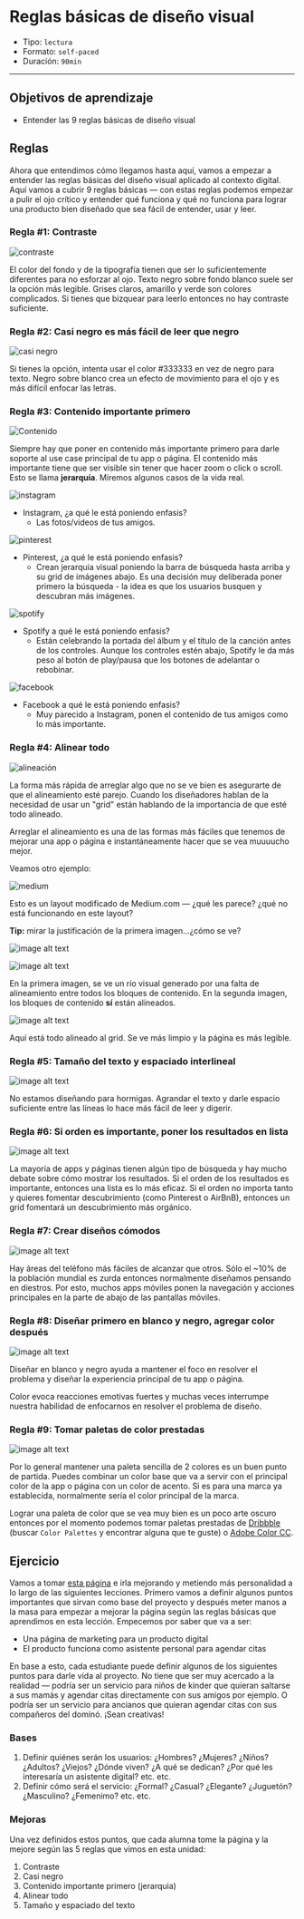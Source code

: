 # Reglas básicas de diseño visual

- Tipo: `lectura`
- Formato: `self-paced`
- Duración: `90min`

***

## Objetivos de aprendizaje

- Entender las 9 reglas básicas de diseño visual

## Reglas

Ahora que entendimos cómo llegamos hasta aquí, vamos a empezar a entender las
reglas básicas del diseño visual aplicado al contexto digital. Aquí vamos a
cubrir 9 reglas básicas — con estas reglas podemos empezar a pulir el ojo
crítico y entender qué funciona y qué no funciona para lograr una producto bien
diseñado que sea fácil de entender, usar y leer.

### Regla #1: Contraste

![contraste](https://lh4.googleusercontent.com/LxHa3VDIBcEWTDarq81_KZu2mmXV01jH0Mkcsv-U_aFJcYoj_3PKENBght30qk0ziYtfcn3PfKOBrNYW7FXS_qmo7sNIAvMRft-R5lUJSEvnzQI8qjwURF34xZmW7qjtN67aYRXm)

El color del fondo y de la tipografía tienen que ser lo suficientemente
diferentes para no esforzar al ojo. Texto negro sobre fondo blanco suele ser la
opción más legible. Grises claros, amarillo y verde son colores complicados. Si
tienes que bizquear para leerlo entonces no hay contraste suficiente.

### Regla #2: Casi negro es más fácil de leer que negro

![casi negro](https://lh6.googleusercontent.com/h1HXdmTcDE86MRejWUcv2rfS42fW0J9IETwz7VXzEzHHAuQrmjeFg0lrL0zU8auUmQ0HC7nqX3lZZyM1Jw9JUDHs1ql1WhA5Sa6gY6PR6_Us0fb4YfjAg9szeEPxWzRWzP4I00K2)

Si tienes la opción, intenta usar el color #333333 en vez de negro para texto.
Negro sobre blanco crea un efecto de movimiento para el ojo y es más difícil
enfocar las letras.

### Regla #3: Contenido importante primero

![Contenido](https://lh4.googleusercontent.com/nPHgIDn7Tx6t_DJwnp-pyike5qR05FRqwA2GiexOWcQNuOTlIlEPBdrGutd9mupoja7G-Kfk6Z87ldDS2S5OSAwEjbOOsiMLtAFYP9KRYNK1LoCW2si-0Bpby5a7PdsxM9FgQOoY)

Siempre hay que poner en contenido más importante primero para darle soporte al
use case principal de tu app o página. El contenido más importante tiene que ser
visible sin tener que hacer zoom o click o scroll. Esto se llama **jerarquía**.
Miremos algunos casos de la vida real.

![instagram](https://lh3.googleusercontent.com/0xWNpUQiFDbUul2EpoDHP-wtufF9PTmirxgEBFfdKljrLcw6F4bYHH-ov6_WkiSVH9AEMHBwBl1xVIIILr86zpCY6UcF78GleGo5BaaPkOnaBItdhp7ycZzt6LnBnq1TJayOgP4y)

- Instagram, ¿a qué le está poniendo enfasis?
  - Las fotos/videos de tus amigos.

![pinterest](https://lh4.googleusercontent.com/BBrGgFXev1P5j8QilKQIcHP7SnqXFUxUZlBweiLyS31HXZI2tNZs9w8YrOpVO0rK2DTJ4TpL_BVay33XBZIKMtZUTePylZ-2N1Hborr7zTVuRCcza7SOUUbmcTwwx5Ps0jDF-bZp)

- Pinterest,  ¿a qué le está poniendo enfasis?
  - Crean jerarquia visual poniendo la barra de búsqueda hasta arriba y su
  grid de imágenes abajo. Es una decisión muy deliberada poner primero la
  búsqueda - la idea es que los usuarios busquen y descubran más imágenes.

![spotify](https://lh5.googleusercontent.com/-QCRlPemZua_Te9ooqbv67gK7ou7z1273Fv95AdvQTojlTTiuA6cNmv85DP1Ussnqy9lFAmp0u-dZhPXOtKTWyDJmZMwoFm7X4pEvYPrxFtBMSFajq3hmyxjugudae3DC7Hzowjr)

- Spotify a qué le está poniendo enfasis?
  - Están celebrando la portada del álbum y el título de la canción antes de
  los controles. Aunque los controles estén abajo, Spotify le da más peso al
  botón de play/pausa que los botones de adelantar o rebobinar.

![facebook](https://lh6.googleusercontent.com/5c1kI5YX2oOZi62rC7C5y479zd4gwsix1loBTHin8Yq70WARvXri44KEOaNJxgIzLHCSGqjh6DxsWJKvzaudzaolW4Dw2pCvAsDjrH0r6HjEpMDtN9kbFDE8wCf2iGfsoSYMaMeu)

- Facebook a qué le está poniendo enfasis?
  - Muy parecido a Instagram, ponen el contenido de tus amigos como lo más
  importante.

### Regla #4: Alinear todo

![alineación](https://lh5.googleusercontent.com/8DA3zfix1RgrQUV-Reye88pAHhQDKKYntnmF_xmBlG3n5QXEGnvEXjhumEBqLjkIc5bKI5BNVcyNEi0vGTRkC8eOnJzwi8idMUvk8x_4jxZtFWjgqxONqTpXhR1qjVNfPzmR0y8d)

La forma más rápida de arreglar algo que no se ve bien es asegurarte de que el
alineamiento esté parejo. Cuando los diseñadores hablan de la necesidad de usar
un "grid" están hablando de la importancia de que esté todo alineado.

Arreglar el alineamiento es una de las formas más fáciles que tenemos de mejorar
una app o página e instantáneamente hacer que se vea muuuucho mejor.

Veamos otro ejemplo:

![medium](https://lh3.googleusercontent.com/DuhhwjtP4rV1EeeDPyBJ7ETaWW6G_HDjLtrUu2xBO5EomKceKa82vHBBSgNkncsW8MBAFiy79d6dLmevDNOoFEsxWUbn3OyIXNRoIeFQ9iOiF6OKqBCSHNojsNPIcWmNvLRcYiZ6)

Esto es un layout modificado de Medium.com — ¿qué les parece? ¿qué no está
funcionando en este layout?

**Tip:** mirar la justificación de la primera imagen…¿cómo se ve?

![image alt text](https://lh5.googleusercontent.com/s-cPH27PfaEoJdPsDYiipLoaZ1bhfGMoicmnf85TZcCZTAP-3J0hPqaM_51xKZzyvxcrImMU8zKkCehFDM8DZVLPfvykcw7qxvviCL-E2cY85TD1w_dRxOcpWgECukDZ-RE_nOtH)

![image alt text](https://lh6.googleusercontent.com/QBFXJsGVTruYfhSJXkbmfy_ut16chdYhYFDaRGDTR8oA2r66ccDXz2TVjMvMWyMTmRd6FiL0sUPOFnB35Ch-oiTyr8LvMv1qkRm7jQoPH9BzKCPLqV-eu3RmtYFucqDV2_2-v3cy)

En la primera imagen, se ve un río visual generado por una falta de alineamiento
entre todos los bloques de contenido. En la segunda imagen, los bloques de
contenido **sí** están alineados.

![image alt text](https://lh5.googleusercontent.com/Jq7xNl2Htg3pERzKsP3LW25upa0D9YGBCMT1ni0mQQ2J0F_HNnd3feuMGRjLnTvo_Gdcan2Zo6_kyVuANd37vJ76eq0xRZSeIcJ3URhGMo5v-d4e7DPdE8GWY5Au5JKbzd7bTVql)

Aquí está todo alineado al grid. Se ve más limpio y la página es más legible.

### Regla #5: Tamaño del texto y espaciado interlineal

![image alt text](https://lh3.googleusercontent.com/6OLAnL0JRDtwt8Gro2LlJ8oFyeko8DXaY2VqIxy3aL7_dNAsPcMo3uJWoULpmZksKX_M_8MRqlzsHw8ikD8Y4oX4W8NaAOa6wl2eF0IKMXxCux1M6rNgGyhhmLzWUFW1a4yPas4y)

No estamos diseñando para hormigas. Agrandar el texto y darle espacio suficiente
entre las líneas lo hace más fácil de leer y digerir.

### Regla #6: Si orden es importante, poner los resultados en lista

![image alt text](https://lh6.googleusercontent.com/9iCdkbx9ZCZADgIFhYS_fSpFHkTvSEOBnNVzLZhj9EHXUfcYZ73SOtMB97cqAwSCkakBIawYFog0fVaqZGyoDykFQrsML5zjFqbXiBm4AWyVRS-9X_PbIK13oXpZmlrakeqzygn7)

La mayoría de apps y páginas tienen algún tipo de búsqueda y hay mucho debate
sobre cómo mostrar los resultados. Si el orden de los resultados es importante,
entonces una lista es lo más eficaz. Si el orden no importa tanto y quieres
fomentar descubrimiento (como Pinterest o AirBnB), entonces un grid fomentará un
descubrimiento más orgánico.

### Regla #7: Crear diseños cómodos

![image alt text](https://lh4.googleusercontent.com/el1xW0t5yxubbcDkUwSE9qjUcbvuVFfDClqH-ddt8UAOVd-nEmlRqzv97scs6-o900hxhcXodTMgZFKAmMQiZ8cdiAIbIPjn-aOOokffyz2M4L2mqsRF4O5iM5vD38FhwfxNLgF8)

Hay áreas del teléfono más fáciles de alcanzar que otros. Sólo el ~10% de la
población mundial es zurda entonces normalmente diseñamos pensando en diestros.
Por esto, muchos apps móviles ponen la navegación y acciones principales en la
parte de abajo de las pantallas móviles.

### Regla #8: Diseñar primero en blanco y negro, agregar color después

![image alt text](https://lh5.googleusercontent.com/eYBg_0C-Zs8gBgmPZrF3zi-GLb1lXHMD1EzI-wKNl0py_wnmxXFlxzM7tZkJmdCPfJfrXIsjY-i9VVKB3BVqDx6k3LtfYy8BjfaFmI-WjFRHRWpgCOAwfiIuZ46Vz6g0CHXCrYYJ)

Diseñar en blanco y negro ayuda a mantener el foco en resolver el problema y
diseñar la experiencia principal de tu app o página.

Color evoca reacciones emotivas fuertes y muchas veces interrumpe nuestra
habilidad de enfocarnos en resolver el problema de diseño.

### Regla #9: Tomar paletas de color prestadas

![image alt text](https://lh4.googleusercontent.com/uSldQ95FZ_WgzrX4JWYkHKDVvgBOpOp7GrAm9C1n-SG88BfG9KtMpQNpoTkRD60UIaR7I-HO-WMu-MQC0KQE4WxwFicCHRdgXIAWObbZV3mJw1X2vYEazyUWeRxuVYQftwiOGCU4)

Por lo general mantener una paleta sencilla de 2 colores es un buen punto de
partida. Puedes combinar un color base que va a servir con el principal color de
la app o página con un color de acento. Si es para una marca ya establecida,
normalmente sería el color principal de la marca.

Lograr una paleta de color que se vea muy bien es un poco arte oscuro entonces
por el momento podemos tomar paletas prestadas de
[Dribbble](https://dribbble.com/search?q=color+palettes) (buscar `Color
Palettes` y encontrar alguna que te guste) o
[Adobe Color CC](https://color.adobe.com/create/color-wheel/).

## Ejercicio

Vamos a tomar [esta página](https://www.figma.com/file/K63sY2evS5vTUchefcUo1p19/pagina_ejercicio?node-id=0%3A136)
e irla mejorando y metiendo más personalidad a lo largo de las siguientes
lecciones. Primero vamos a definir algunos puntos importantes que sirvan como
base del proyecto y después meter manos a la masa para empezar a mejorar la
página según las reglas básicas que aprendimos en esta lección. Empecemos por
saber que va a ser:

- Una página de marketing para un producto digital
- El producto funciona como asistente personal para agendar citas

En base a esto, cada estudiante puede definir algunos de los siguientes puntos
para darle vida al proyecto. No tiene que ser muy acercado a la realidad —
podría ser un servicio para niños de kinder que quieran saltarse a sus mamás y
agendar citas directamente con sus amigos por ejemplo. O podría ser un servicio
para ancianos que quieran agendar citas con sus compañeros del dominó.
¡Sean creativas!

### Bases

1. Definir quiénes serán los usuarios: ¿Hombres? ¿Mujeres? ¿Niños? ¿Adultos?
  ¿Viejos? ¿Dónde viven? ¿A qué se dedican? ¿Por qué les interesaría un
  asistente digital? etc. etc.
1. Definir cómo será el servicio: ¿Formal? ¿Casual? ¿Elegante? ¿Juguetón?
   ¿Masculino? ¿Femenimo? etc. etc.

### Mejoras

Una vez definidos estos puntos, que cada alumna tome la página y la mejore según
las 5 reglas que vimos en esta unidad:

1. Contraste
1. Casi negro
1. Contenido importante primero (jerarquia)
1. Alinear todo
1. Tamaño y espaciado del texto
